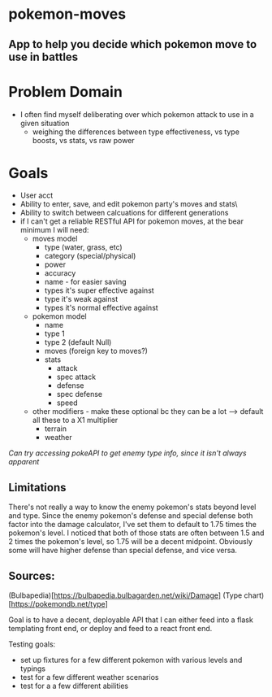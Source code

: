 # pokemon-moves
## App to help you decide which pokemon move to use in battles

# Problem Domain
- I often find myself deliberating over which pokemon attack to use in a given situation
  - weighing the differences between type effectiveness, vs type boosts, vs stats, vs raw power
  
# Goals
- User acct
- Ability to enter, save, and edit pokemon party's moves and stats\
- Ability to switch between calcuations for different generations
- if I can't get a reliable RESTful API for pokemon moves, at the bear minimum I will need:
  - moves model
    - type (water, grass, etc)
    - category (special/physical)
    - power
    - accuracy
    - name - for easier saving
    - types it's super effective against
    - type it's weak against
    - types it's normal effective against
  - pokemon model
    - name
    - type 1
    - type 2 (default Null)
    - moves (foreign key to moves?)
    - stats
        - attack
        - spec attack
        - defense
        - spec defense
        - speed
   - other modifiers - make these optional bc they can be a lot --> default all these to a X1 multiplier
      - terrain
      - weather
      

*Can try accessing pokeAPI to get enemy type info, since it isn't always apparent*
## Limitations
There's not really a way to know the enemy pokemon's stats beyond level and type. Since the enemy pokemon's defense and special defense both factor into the damage calculator, I've set them to default to 1.75 times the pokemon's level. I noticed that both of those stats are often between 1.5 and 2 times the pokemon's level, so 1.75 will be a decent midpoint. Obviously some will have higher defense than special defense, and vice versa.

## Sources:
(Bulbapedia)[https://bulbapedia.bulbagarden.net/wiki/Damage]
(Type chart)[https://pokemondb.net/type]


Goal is to have a decent, deployable API that I can either feed into a flask templating front end, or deploy and feed to a react front end.

Testing goals:
- set up fixtures for a few different pokemon with various levels and typings
- test for a few different weather scenarios
- test for a a few different abilities
